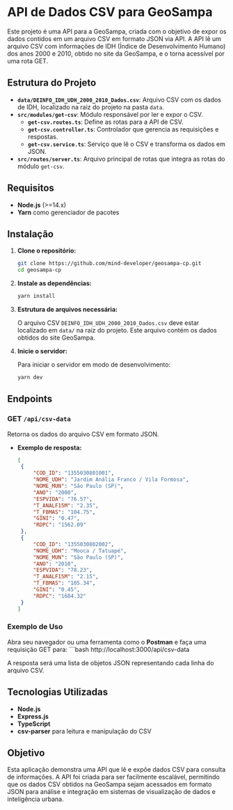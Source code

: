 # API de Dados CSV para GeoSampa

Este projeto é uma API para a GeoSampa, criada com o objetivo de expor os dados contidos em um arquivo CSV em formato JSON via API. A API lê um arquivo CSV com informações de IDH (Índice de Desenvolvimento Humano) dos anos 2000 e 2010, obtido no site da GeoSampa, e o torna acessível por uma rota GET.

## Estrutura do Projeto

- **`data/DEINFO_IDH_UDH_2000_2010_Dados.csv`**: Arquivo CSV com os dados de IDH, localizado na raiz do projeto na pasta `data`.
- **`src/modules/get-csv`**: Módulo responsável por ler e expor o CSV.
  - **`get-csv.routes.ts`**: Define as rotas para a API de CSV.
  - **`get-csv.controller.ts`**: Controlador que gerencia as requisições e respostas.
  - **`get-csv.service.ts`**: Serviço que lê o CSV e transforma os dados em JSON.
- **`src/routes/server.ts`**: Arquivo principal de rotas que integra as rotas do módulo `get-csv`.

## Requisitos

- **Node.js** (>=14.x)
- **Yarn** como gerenciador de pacotes

## Instalação

1. **Clone o repositório:**
   ```bash
   git clone https://github.com/mind-developer/geosampa-cp.git
   cd geosampa-cp

2. **Instale as dependências:**
   ```bash
   yarn install

3. **Estrutura de arquivos necessária:**
   
   O arquivo CSV `DEINFO_IDH_UDH_2000_2010_Dados.csv` deve estar localizado em `data/` na raiz do projeto. Este arquivo contém os dados obtidos do site GeoSampa.

4. **Inicie o servidor:**

   Para iniciar o servidor em modo de desenvolvimento:
   ```bash
   yarn dev

## Endpoints

### GET `/api/csv-data`

Retorna os dados do arquivo CSV em formato JSON.

- **Exemplo de resposta:**
   ```json
   [
    {
        "COD_ID": "1355030801001",
        "NOME_UDH": "Jardim Anália Franco / Vila Formosa",
        "NOME_MUN": "São Paulo (SP)",
        "ANO": "2000",
        "ESPVIDA": "76.57",
        "T_ANALF15M": "2.35",
        "T_FBMAS": "104.75",
        "GINI": "0.47",
        "RDPC": "1562.09"
    },
    {
        "COD_ID": "1355030802002",
        "NOME_UDH": "Mooca / Tatuapé",
        "NOME_MUN": "São Paulo (SP)",
        "ANO": "2010",
        "ESPVIDA": "78.23",
        "T_ANALF15M": "2.15",
        "T_FBMAS": "105.34",
        "GINI": "0.45",
        "RDPC": "1684.32"
    }
  ]


### Exemplo de Uso
Abra seu navegador ou uma ferramenta como o **Postman** e faça uma requisição GET para:
    ```bash
    http://localhost:3000/api/csv-data

A resposta será uma lista de objetos JSON representando cada linha do arquivo CSV.

## Tecnologias Utilizadas

- **Node.js**
- **Express.js**
- **TypeScript**
- **csv-parser** para leitura e manipulação do CSV

## Objetivo

Esta aplicação demonstra uma API que lê e expõe dados CSV para consulta de informações. A API foi criada para ser facilmente escalável, permitindo que os dados CSV obtidos na GeoSampa sejam acessados em formato JSON para análise e integração em sistemas de visualização de dados e inteligência urbana.
